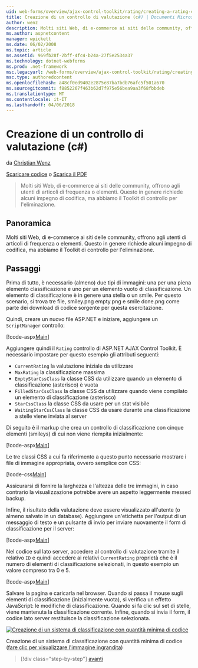 ```yaml
---
uid: web-forms/overview/ajax-control-toolkit/rating/creating-a-rating-control-cs
title: Creazione di un controllo di valutazione (c#) | Documenti Microsoft
author: wenz
description: Molti siti Web, di e-commerce ai siti delle community, offrono agli utenti di articoli di frequenza o elementi. Ciò in genere richiede alcuni impegno di codifica, ma non è disponibile il...
ms.author: aspnetcontent
manager: wpickett
ms.date: 06/02/2008
ms.topic: article
ms.assetid: 969fb28f-2bff-4fc4-b24a-27f5e2534a37
ms.technology: dotnet-webforms
ms.prod: .net-framework
msc.legacyurl: /web-forms/overview/ajax-control-toolkit/rating/creating-a-rating-control-cs
msc.type: authoredcontent
ms.openlocfilehash: a48cf0ed9402e2875e87ba7bdb76afc5f501a670
ms.sourcegitcommit: f8852267f463b62d7f975e56bea9aa3f68fbbdeb
ms.translationtype: MT
ms.contentlocale: it-IT
ms.lasthandoff: 04/06/2018
---
```

<a name="creating-a-rating-control-c"></a>Creazione di un controllo di valutazione (c#)
====================
da [Christian Wenz](https://github.com/wenz)

[Scaricare codice](http://download.microsoft.com/download/9/3/f/93f8daea-bebd-4821-833b-95205389c7d0/rating0.cs.zip) o [Scarica il PDF](http://download.microsoft.com/download/2/d/c/2dc10e34-6983-41d4-9c08-f78f5387d32b/rating0CS.pdf)

> Molti siti Web, di e-commerce ai siti delle community, offrono agli utenti di articoli di frequenza o elementi. Questo in genere richiede alcuni impegno di codifica, ma abbiamo il Toolkit di controllo per l'eliminazione.


## <a name="overview"></a>Panoramica

Molti siti Web, di e-commerce ai siti delle community, offrono agli utenti di articoli di frequenza o elementi. Questo in genere richiede alcuni impegno di codifica, ma abbiamo il Toolkit di controllo per l'eliminazione.

## <a name="steps"></a>Passaggi

Prima di tutto, è necessario (almeno) due tipi di immagini: una per una piena elemento classificazione e uno per un elemento vuoto di classificazione. Un elemento di classificazione è in genere una stella o un smile. Per questo scenario, si trova tre file, smiley.png empty.png e smile done.png come parte dei download di codice sorgente per questa esercitazione.

Quindi, creare un nuovo file ASP.NET e iniziare, aggiungere un `ScriptManager` controllo:

[!code-aspx[Main](creating-a-rating-control-cs/samples/sample1.aspx)]

Aggiungere quindi il `Rating` controllo di ASP.NET AJAX Control Toolkit. È necessario impostare per questo esempio gli attributi seguenti:

- `CurrentRating` la valutazione iniziale da utilizzare
- `MaxRating` la classificazione massima
- `EmptyStarCssClass` la classe CSS da utilizzare quando un elemento di classificazione (asterisco) è vuota
- `FilledStarCssClass` la classe CSS da utilizzare quando viene compilato un elemento di classificazione (asterisco)
- `StarCssClass` la classe CSS da usare per un stat visibile
- `WaitingStarCssClass` la classe CSS da usare durante una classificazione a stelle viene inviata al server

Di seguito è il markup che crea un controllo di classificazione con cinque elementi (smileys) di cui non viene riempita inizialmente:

[!code-aspx[Main](creating-a-rating-control-cs/samples/sample2.aspx)]

Le tre classi CSS a cui fa riferimento a questo punto necessario mostrare i file di immagine appropriata, ovvero semplice con CSS:

[!code-css[Main](creating-a-rating-control-cs/samples/sample3.css)]

Assicurarsi di fornire la larghezza e l'altezza delle tre immagini, in caso contrario la visualizzazione potrebbe avere un aspetto leggermente messed backup.

Infine, il risultato della valutazione deve essere visualizzato all'utente (o almeno salvato in un database). Aggiungere un'etichetta per l'output di un messaggio di testo e un pulsante di invio per inviare nuovamente il form di classificazione per il server:

[!code-aspx[Main](creating-a-rating-control-cs/samples/sample4.aspx)]

Nel codice sul lato server, accedere al controllo di valutazione tramite il relativo `ID` e quindi accedere ai relativi `CurrentRating` proprietà che è il numero di elementi di classificazione selezionati, in questo esempio un valore compreso tra 0 e 5.

[!code-aspx[Main](creating-a-rating-control-cs/samples/sample5.aspx)]

Salvare la pagina e caricarla nel browser. Quando si passa il mouse sugli elementi di classificazione (inizialmente vuota), si verifica un effetto JavaScript: le modifiche di classificazione. Quando si fa clic sul set di stelle, viene mantenuta la classificazione corrente. Infine, quando si invia il form, il codice lato server restituisce la classificazione selezionata.


[![Creazione di un sistema di classificazione con quantità minima di codice](creating-a-rating-control-cs/_static/image2.png)](creating-a-rating-control-cs/_static/image1.png)

Creazione di un sistema di classificazione con quantità minima di codice ([fare clic per visualizzare l'immagine ingrandita](creating-a-rating-control-cs/_static/image3.png))

> [!div class="step-by-step"]
> [avanti](creating-a-rating-control-vb.md)
